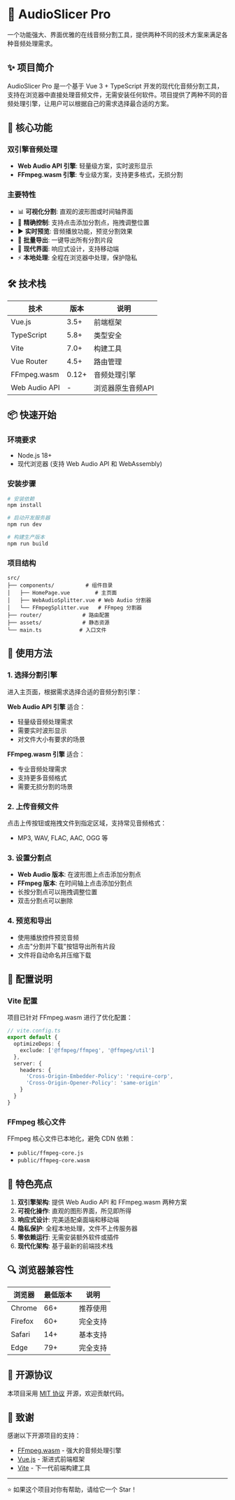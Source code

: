 # 🎵 AudioSlicer Pro

一个功能强大、界面优雅的在线音频分割工具，提供两种不同的技术方案来满足各种音频处理需求。

## ✨ 项目简介

AudioSlicer Pro 是一个基于 Vue 3 + TypeScript 开发的现代化音频分割工具，支持在浏览器中直接处理音频文件，无需安装任何软件。项目提供了两种不同的音频处理引擎，让用户可以根据自己的需求选择最合适的方案。

## 🚀 核心功能

### 双引擎音频处理
- **Web Audio API 引擎**: 轻量级方案，实时波形显示
- **FFmpeg.wasm 引擎**: 专业级方案，支持更多格式，无损分割

### 主要特性
- 📊 **可视化分割**: 直观的波形图或时间轴界面
- 🎯 **精确控制**: 支持点击添加分割点，拖拽调整位置
- ▶️ **实时预览**: 音频播放功能，预览分割效果
- 💾 **批量导出**: 一键导出所有分割片段
- 🎨 **现代界面**: 响应式设计，支持移动端
- ⚡ **本地处理**: 全程在浏览器中处理，保护隐私

## 🛠️ 技术栈

| 技术 | 版本 | 说明 |
|------|------|------|
| Vue.js | 3.5+ | 前端框架 |
| TypeScript | 5.8+ | 类型安全 |
| Vite | 7.0+ | 构建工具 |
| Vue Router | 4.5+ | 路由管理 |
| FFmpeg.wasm | 0.12+ | 音频处理引擎 |
| Web Audio API | - | 浏览器原生音频API |

## 📦 快速开始

### 环境要求
- Node.js 18+ 
- 现代浏览器 (支持 Web Audio API 和 WebAssembly)

### 安装步骤
```bash
# 安装依赖
npm install

# 启动开发服务器
npm run dev

# 构建生产版本
npm run build
```

### 项目结构
```
src/
├── components/          # 组件目录
│   ├── HomePage.vue        # 主页面
│   ├── WebAudioSplitter.vue # Web Audio 分割器
│   └── FFmpegSplitter.vue   # FFmpeg 分割器
├── router/             # 路由配置
├── assets/             # 静态资源
└── main.ts            # 入口文件
```

## 🎯 使用方法

### 1. 选择分割引擎
进入主页面，根据需求选择合适的音频分割引擎：

**Web Audio API 引擎** 适合：
- 轻量级音频处理需求
- 需要实时波形显示
- 对文件大小有要求的场景

**FFmpeg.wasm 引擎** 适合：
- 专业音频处理需求
- 支持更多音频格式
- 需要无损分割的场景

### 2. 上传音频文件
点击上传按钮或拖拽文件到指定区域，支持常见音频格式：
- MP3, WAV, FLAC, AAC, OGG 等

### 3. 设置分割点
- **Web Audio 版本**: 在波形图上点击添加分割点
- **FFmpeg 版本**: 在时间轴上点击添加分割点
- 长按分割点可以拖拽调整位置
- 双击分割点可以删除

### 4. 预览和导出
- 使用播放控件预览音频
- 点击"分割并下载"按钮导出所有片段
- 文件将自动命名并压缩下载

## 🔧 配置说明

### Vite 配置
项目已针对 FFmpeg.wasm 进行了优化配置：
```typescript
// vite.config.ts
export default {
  optimizeDeps: {
    exclude: ['@ffmpeg/ffmpeg', '@ffmpeg/util']
  },
  server: {
    headers: {
      'Cross-Origin-Embedder-Policy': 'require-corp',
      'Cross-Origin-Opener-Policy': 'same-origin'
    }
  }
}
```

### FFmpeg 核心文件
FFmpeg 核心文件已本地化，避免 CDN 依赖：
- `public/ffmpeg-core.js`
- `public/ffmpeg-core.wasm`

## 🌟 特色亮点

1. **双引擎架构**: 提供 Web Audio API 和 FFmpeg.wasm 两种方案
2. **可视化操作**: 直观的图形界面，所见即所得
3. **响应式设计**: 完美适配桌面端和移动端
4. **隐私保护**: 全程本地处理，文件不上传服务器
5. **零依赖运行**: 无需安装额外软件或插件
6. **现代化架构**: 基于最新的前端技术栈

## 🔍 浏览器兼容性

| 浏览器 | 最低版本 | 说明 |
|--------|----------|------|
| Chrome | 66+ | 推荐使用 |
| Firefox | 60+ | 完全支持 |
| Safari | 14+ | 基本支持 |
| Edge | 79+ | 完全支持 |

## 📄 开源协议

本项目采用 [MIT 协议](LICENSE) 开源，欢迎贡献代码。

## 🙏 致谢

感谢以下开源项目的支持：
- [FFmpeg.wasm](https://github.com/ffmpegwasm/ffmpeg.wasm) - 强大的音频处理引擎
- [Vue.js](https://vuejs.org/) - 渐进式前端框架
- [Vite](https://vitejs.dev/) - 下一代前端构建工具

---
⭐ 如果这个项目对你有帮助，请给它一个 Star！
